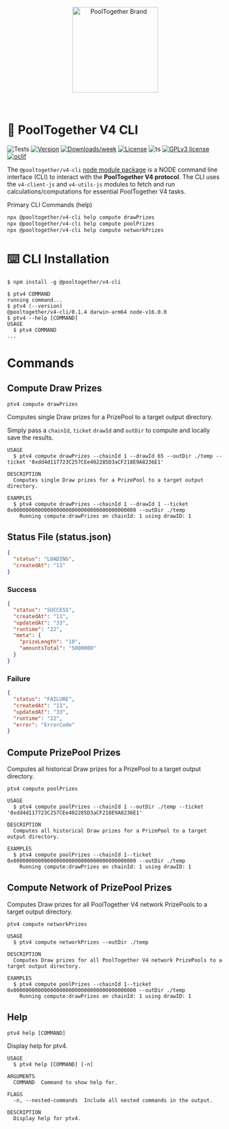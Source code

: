 <p align="center">
  <a href="https://github.com/pooltogether/pooltogether--brand-assets">
    <img src="https://github.com/pooltogether/pooltogether--brand-assets/blob/977e03604c49c63314450b5d432fe57d34747c66/logo/pooltogether-logo--purple-gradient.png?raw=true" alt="PoolTogether Brand" style="max-width:100%;" width="200">
  </a>
</p>

<br />


# 📇 PoolTogether V4 CLI

![Tests](https://github.com/pooltogether/v4-cli/actions/workflows/main.yml/badge.svg)
[![Version](https://img.shields.io/npm/v/@pooltogether/v4-cli.svg)](https://npmjs.org/package/@pooltogether/v4-cli)
[![Downloads/week](https://img.shields.io/npm/dw/@pooltogether/v4-cli.svg)](https://npmjs.org/package/@pooltogether/v4-cli)
[![License](https://img.shields.io/npm/l/@pooltogether/v4-cli.svg)](https://github.com/oclif/hello-world/blob/main/package.json)
![ts](https://badgen.net/badge/-/TypeScript?icon=typescript&label&labelColor=blue&color=555555)
[![GPLv3 license](https://img.shields.io/badge/License-GPLv3-blue.svg)](http://perso.crans.org/besson/LICENSE.html)
[![oclif](https://img.shields.io/badge/cli-oclif-brightgreen.svg)](https://oclif.io)


The `@pooltogether/v4-cli` [node module package](https://www.npmjs.com/package/@pooltogether/v4-cli) is a NODE command line interface (CLI) to interact with the **PoolTogether V4 protocol**. The CLI uses the `v4-client-js` and `v4-utils-js` modules to fetch and run calculations/computations for essential PoolTogether V4 tasks.

Primary CLI Commands (help)

```sh
npx @pooltogether/v4-cli help compute drawPrizes
npx @pooltogether/v4-cli help compute poolPrizes
npx @pooltogether/v4-cli help compute networkPrizes
```

# ⌨️ CLI Installation
<!-- usage -->
```sh-session
$ npm install -g @pooltogether/v4-cli
```

```sh-session
$ ptv4 COMMAND
running command...
$ ptv4 (--version)
@pooltogether/v4-cli/0.1.4 darwin-arm64 node-v16.0.0
$ ptv4 --help [COMMAND]
USAGE
  $ ptv4 COMMAND
...
```
<!-- usagestop -->
# Commands

## Compute Draw Prizes

```sh-session
ptv4 compute drawPrizes
```

Computes single Draw prizes for a PrizePool to a target output directory.

Simply pass a `chainId`, `ticket` `drawId` and `outDir` to compute and locally save the results. 

```
USAGE
  $ ptv4 compute drawPrizes --chainId 1 --drawId 65 --outDir ./temp --ticket '0xdd4d117723C257CEe402285D3aCF218E9A8236E1'

DESCRIPTION
  Computes single Draw prizes for a PrizePool to a target output directory.

EXAMPLES
  $ ptv4 compute drawPrizes --chainId 1 --drawId 1 --ticket 0x0000000000000000000000000000000000000000 --outDir ./temp
    Running compute:drawPrizes on chainId: 1 using drawID: 1
```

## Status File (status.json)

```json
{
  "status": "LOADING",
  "createdAt": "11"
}
```

### Success

```json
{
  "status": "SUCCESS",
  "createdAt": "11",
  "updatedAt": "33",
  "runtime": "22",
  "meta": {
    "prizeLength": "10",
    "amountsTotal": "5000000"
  }
}
```

### Failure

```json
{
  "status": "FAILURE",
  "createdAt": "11",
  "updatedAt": "33",
  "runtime": "22",
  "error": "ErrorCode"
}
```


## Compute PrizePool Prizes

Computes all historical Draw prizes for a PrizePool to a target output directory.

```sh-session
ptv4 compute poolPrizes
```

```
USAGE
  $ ptv4 compute poolPrizes --chainId 1 --outDir ./temp --ticket '0xdd4d117723C257CEe402285D3aCF218E9A8236E1'

DESCRIPTION
  Computes all historical Draw prizes for a PrizePool to a target output directory.

EXAMPLES
  $ ptv4 compute poolPrizes --chainId 1--ticket 0x0000000000000000000000000000000000000000 --outDir ./temp
    Running compute:drawPrizes on chainId: 1 using drawID: 1
```

## Compute Network of PrizePool Prizes

Computes Draw prizes for all PoolTogether V4 network PrizePools to a target output directory.

```sh-session
ptv4 compute networkPrizes
```

```
USAGE
  $ ptv4 compute networkPrizes --outDir ./temp

DESCRIPTION
  Computes Draw prizes for all PoolTogether V4 network PrizePools to a target output directory.

EXAMPLES
  $ ptv4 compute poolPrizes --chainId 1--ticket 0x0000000000000000000000000000000000000000 --outDir ./temp
    Running compute:drawPrizes on chainId: 1 using drawID: 1
```

## Help

```sh-session
ptv4 help [COMMAND]
```

Display help for ptv4.

```
USAGE
  $ ptv4 help [COMMAND] [-n]

ARGUMENTS
  COMMAND  Command to show help for.

FLAGS
  -n, --nested-commands  Include all nested commands in the output.

DESCRIPTION
  Display help for ptv4.
```
